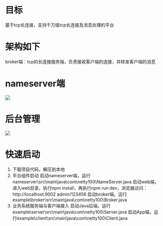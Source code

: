 # 目标
 基于tcp长连接，支持千万级tcp长连接及消息处理的平台
# 架构如下
broker端：tcp的长连接服务端，负责接收客户端的连接，并转发客户端的消息


# nameserver端
<img src="..\netty100\web\src\assets\img\help\head.png">

# 后台管理
<img src="..\netty100\web\src\assets\img\help\back.png">

# 快速启动
1. 下载项目代码，解压到本地
2. 平台组件启动
    启动nameserver端，运行nameserver\src\main\java\com\netty100\NameServer.java
    启动web端，进入web目录，执行npm install，再执行npm run dev，浏览器访问：http://localhost:9002   admin/123456
    启动broker端，运行example\broker\src\main\java\com\netty100\Broker.java
3. 业务系统服务端与客户端接入
    启动Java后端，运行example\server\src\main\java\com\netty100\Server.java
    启动App端，运行example\client\src\main\java\com\netty100\Client.java